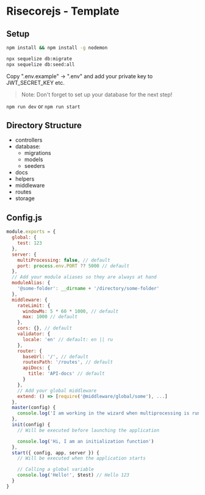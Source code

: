 
# Risecorejs - Template

## Setup

```sh
npm install && npm install -g nodemon

npx sequelize db:migrate
npx sequelize db:seed:all
```

Copy ".env.example" -> ".env" and add your private key to JWT_SECRET_KEY etc.

> Note: Don't forget to set up your database for the next step!

`npm run dev` or `npm run start`

## Directory Structure

- controllers
- database:
  - migrations
  - models
  - seeders
- docs
- helpers
- middleware
- routes
- storage

## Config.js

```javascript
module.exports = {
  global: {
    test: 123
  },
  server: {
    multiProcessing: false, // default
    port: process.env.PORT ?? 5000 // default
  },
  // Add your module aliases so they are always at hand
  moduleAlias: {
    '@some-folder': __dirname + '/directory/some-folder'
  },
  middleware: {
    rateLimit: {
      windowMs: 5 * 60 * 1000, // default
      max: 1000 // default
    },
    cors: {}, // default
    validator: {
      locale: 'en' // default: en || ru
    },
    router: {
      baseUrl: '/', // default
      routesPath: '/routes', // default
      apiDocs: {
        title: 'API-docs' // default
      }
    },
    // Add your global middleware
    extend: () => [require('@middleware/global/some'), ...]
  },
  master(config) {
    console.log('I am working in the wizard when multiprocessing is running')
  },
  init(config) {
    // Will be executed before launching the application

    console.log('Hi, I am an initialization function')
  },
  start({ config, app, server }) {
    // Will be executed when the application starts

    // Calling a global variable
    console.log('Hello!', $test) // Hello 123
  }
}
```
